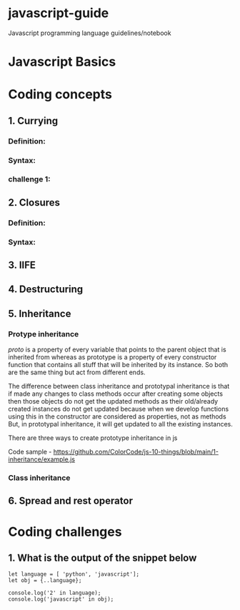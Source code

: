 # javascript-guide

Javascript programming language guidelines/notebook

# Javascript Basics

#

# Coding concepts
## 1. Currying
### Definition:
### Syntax:
### challenge 1:

## 2. Closures
### Definition:
### Syntax:

## 3. IIFE

## 4. Destructuring 

## 5. Inheritance

### Protype inheritance
_proto_ is a property of every variable that points to the parent object that is inherited from whereas as prototype is a property of every constructor function that contains all stuff that will be inherited by its instance. So both are the same thing but act from different ends.

The difference between class inheritance and prototypal inheritance is that if made any changes to class methods occur after creating some objects then those objects do not get the updated methods as their old/already created instances do not get updated because when we develop functions using this in the constructor are considered as properties, not as methods 
But, in prototypal inheritance, it will get updated to all the existing instances.

There are three ways to create prototype inheritance in js

Code sample - https://github.com/ColorCode/js-10-things/blob/main/1-inheritance/example.js

### Class inheritance

## 6. Spread and rest operator

# Coding challenges
## 1. What is the output of the snippet below

```
let language = [ 'python', 'javascript'];
let obj = {..language};

console.log('2' in language);
console.log('javascript' in obj);
```
